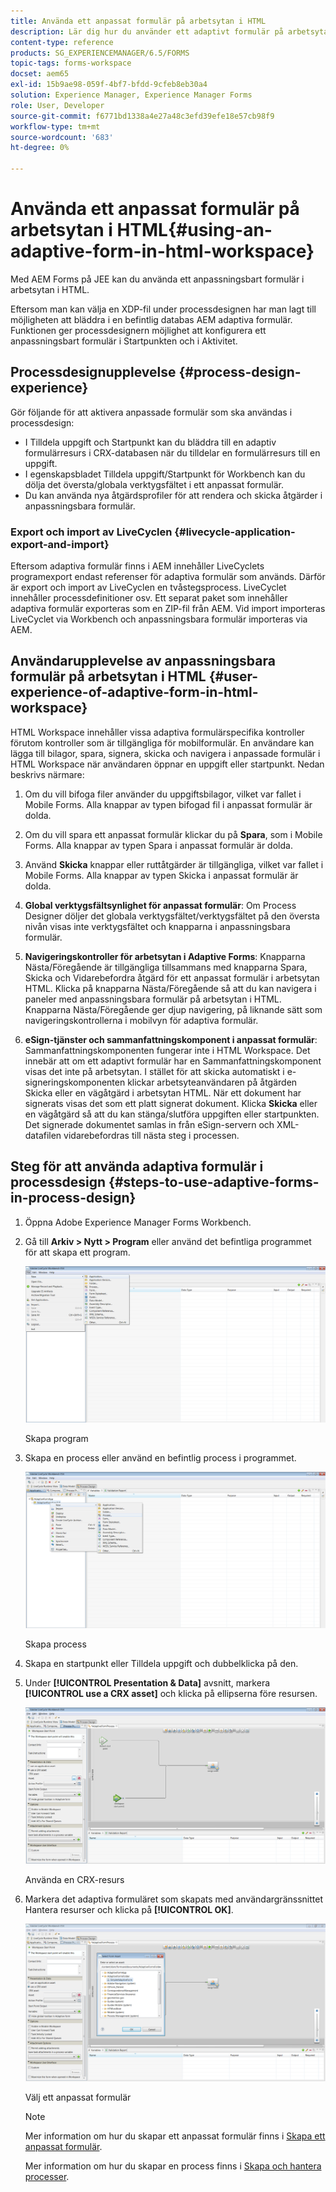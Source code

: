 ```yaml
---
title: Använda ett anpassat formulär på arbetsytan i HTML
description: Lär dig hur du använder ett adaptivt formulär på arbetsytan i HTML där fältarbetare kan få åtkomst till formuläret på sina enheter.
content-type: reference
products: SG_EXPERIENCEMANAGER/6.5/FORMS
topic-tags: forms-workspace
docset: aem65
exl-id: 15b9ae98-059f-4bf7-bfdd-9cfeb8eb30a4
solution: Experience Manager, Experience Manager Forms
role: User, Developer
source-git-commit: f6771bd1338a4e27a48c3efd39efe18e57cb98f9
workflow-type: tm+mt
source-wordcount: '683'
ht-degree: 0%

---
```


# Använda ett anpassat formulär på arbetsytan i HTML{#using-an-adaptive-form-in-html-workspace}

Med AEM Forms på JEE kan du använda ett anpassningsbart formulär i arbetsytan i HTML.

Eftersom man kan välja en XDP-fil under processdesignen har man lagt till möjligheten att bläddra i en befintlig databas AEM adaptiva formulär. Funktionen ger processdesignern möjlighet att konfigurera ett anpassningsbart formulär i Startpunkten och i Aktivitet.

## Processdesignupplevelse {#process-design-experience}

Gör följande för att aktivera anpassade formulär som ska användas i processdesign:

* I Tilldela uppgift och Startpunkt kan du bläddra till en adaptiv formulärresurs i CRX-databasen när du tilldelar en formulärresurs till en uppgift.
* I egenskapsbladet Tilldela uppgift/Startpunkt för Workbench kan du dölja det översta/globala verktygsfältet i ett anpassat formulär.
* Du kan använda nya åtgärdsprofiler för att rendera och skicka åtgärder i anpassningsbara formulär.

### Export och import av LiveCyclen {#livecycle-application-export-and-import}

Eftersom adaptiva formulär finns i AEM innehåller LiveCyclets programexport endast referenser för adaptiva formulär som används. Därför är export och import av LiveCyclen en tvåstegsprocess. LiveCyclet innehåller processdefinitioner osv. Ett separat paket som innehåller adaptiva formulär exporteras som en ZIP-fil från AEM. Vid import importeras LiveCyclet via Workbench och anpassningsbara formulär importeras via AEM.

## Användarupplevelse av anpassningsbara formulär på arbetsytan i HTML {#user-experience-of-adaptive-form-in-html-workspace}

HTML Workspace innehåller vissa adaptiva formulärspecifika kontroller förutom kontroller som är tillgängliga för mobilformulär. En användare kan lägga till bilagor, spara, signera, skicka och navigera i anpassade formulär i HTML Workspace när användaren öppnar en uppgift eller startpunkt. Nedan beskrivs närmare:

1. Om du vill bifoga filer använder du uppgiftsbilagor, vilket var fallet i Mobile Forms. Alla knappar av typen bifogad fil i anpassat formulär är dolda.

1. Om du vill spara ett anpassat formulär klickar du på **Spara**, som i Mobile Forms. Alla knappar av typen Spara i anpassat formulär är dolda.

1. Använd **Skicka** knappar eller ruttåtgärder är tillgängliga, vilket var fallet i Mobile Forms. Alla knappar av typen Skicka i anpassat formulär är dolda.

1. **Global verktygsfältsynlighet för anpassat formulär**: Om Process Designer döljer det globala verktygsfältet/verktygsfältet på den översta nivån visas inte verktygsfältet och knapparna i anpassningsbara formulär.

1. **Navigeringskontroller för arbetsytan i Adaptive Forms**: Knapparna Nästa/Föregående är tillgängliga tillsammans med knapparna Spara, Skicka och Vidarebefordra åtgärd för ett anpassat formulär i arbetsytan HTML. Klicka på knapparna Nästa/Föregående så att du kan navigera i paneler med anpassningsbara formulär på arbetsytan i HTML. Knapparna Nästa/Föregående ger djup navigering, på liknande sätt som navigeringskontrollerna i mobilvyn för adaptiva formulär.

1. **eSign-tjänster och sammanfattningskomponent i anpassat formulär**: Sammanfattningskomponenten fungerar inte i HTML Workspace. Det innebär att om ett adaptivt formulär har en Sammanfattningskomponent visas det inte på arbetsytan. I stället för att skicka automatiskt i e-signeringskomponenten klickar arbetsyteanvändaren på åtgärden Skicka eller en vägåtgärd i arbetsytan HTML. När ett dokument har signerats visas det som ett platt signerat dokument. Klicka **Skicka** eller en vägåtgärd så att du kan stänga/slutföra uppgiften eller startpunkten.\
   Det signerade dokumentet samlas in från eSign-servern och XML-datafilen vidarebefordras till nästa steg i processen.

## Steg för att använda adaptiva formulär i processdesign {#steps-to-use-adaptive-forms-in-process-design}

1. Öppna Adobe Experience Manager Forms Workbench.

1. Gå till **Arkiv > Nytt > Program** eller använd det befintliga programmet för att skapa ett program.

   ![Skapa nytt program](assets/create_new_appl.png)

   Skapa program

1. Skapa en process eller använd en befintlig process i programmet.

   ![Skapa ny process](assets/create_new_process.png)

   Skapa process

1. Skapa en startpunkt eller Tilldela uppgift och dubbelklicka på den.
1. Under **[!UICONTROL Presentation & Data]** avsnitt, markera **[!UICONTROL use a CRX asset]** och klicka på ellipserna före resursen.

   ![Använda en CRX-resurs](assets/use_crx_asset.png)

   Använda en CRX-resurs

1. Markera det adaptiva formuläret som skapats med användargränssnittet Hantera resurser och klicka på **[!UICONTROL OK]**.

   ![Välj ett anpassat formulär](assets/selecting_form.png)

   Välj ett anpassat formulär

   >[!NOTE]
   >
   >Mer information om hur du skapar ett anpassat formulär finns i [Skapa ett anpassat formulär](../../forms/using/creating-adaptive-form.md).
   >
   >
   >Mer information om hur du skapar en process finns i [Skapa och hantera processer](https://help.adobe.com/en_US/AEMForms/6.1/WorkbenchHelp/WS92d06802c76abadb-1cc35bda128261a20dd-7ff7.2.html).
